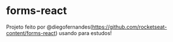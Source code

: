 # forms-react
Projeto  feito  por @diegofernandes(https://github.com/rocketseat-content/forms-react) usando para estudos!
